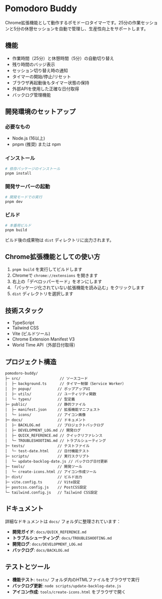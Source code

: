 # Pomodoro Buddy

Chrome拡張機能として動作するポモドーロタイマーです。25分の作業セッションと5分の休憩セッションを自動で管理し、生産性向上をサポートします。

## 機能

- 作業時間（25分）と休憩時間（5分）の自動切り替え
- 残り時間のバッジ表示
- セッション切り替え時の通知
- タイマーの開始/停止/リセット
- ブラウザ再起動後もタイマー状態の保持
- 外部APIを使用した正確な日付取得
- バックログ管理機能

## 開発環境のセットアップ

### 必要なもの

- Node.js (16以上)
- pnpm (推奨) または npm

### インストール

```bash
# 依存パッケージのインストール
pnpm install
```

### 開発サーバーの起動

```bash
# 開発モードでの実行
pnpm dev
```

### ビルド

```bash
# 本番用ビルド
pnpm build
```

ビルド後の成果物は `dist` ディレクトリに出力されます。

## Chrome拡張機能としての使い方

1. `pnpm build` を実行してビルドします
2. Chromeで `chrome://extensions` を開きます
3. 右上の「デベロッパーモード」をオンにします
4. 「パッケージ化されていない拡張機能を読み込む」をクリックします
5. `dist` ディレクトリを選択します

## 技術スタック

- TypeScript
- Tailwind CSS
- Vite (ビルドツール)
- Chrome Extension Manifest V3
- World Time API（外部日付取得）

## プロジェクト構造

```
pomodoro-buddy/
├─ src/                  // ソースコード
│  ├─ background.ts      // タイマー制御（Service Worker）
│  ├─ popup/            // ポップアップUI
│  ├─ utils/            // ユーティリティ関数
│  └─ types/            // 型定義
├─ public/              // 静的ファイル
│  ├─ manifest.json     // 拡張機能マニフェスト
│  └─ icons/            // アイコン画像
├─ docs/                // ドキュメント
│  ├─ BACKLOG.md        // プロジェクトバックログ
│  ├─ DEVELOPMENT_LOG.md // 開発ログ
│  ├─ QUICK_REFERENCE.md // クイックリファレンス
│  └─ TROUBLESHOOTING.md // トラブルシューティング
├─ tests/               // テストファイル
│  └─ test-date.html    // 日付機能テスト
├─ scripts/             // 実行スクリプト
│  └─ update-backlog-date.js // バックログ日付更新
├─ tools/               // 開発ツール
│  └─ create-icons.html // アイコン作成ツール
├─ dist/                // ビルド出力
├─ vite.config.ts       // Vite設定
├─ postcss.config.js    // PostCSS設定
└─ tailwind.config.js   // Tailwind CSS設定
```

## ドキュメント

詳細なドキュメントは `docs/` フォルダに整理されています：

- **開発ガイド**: `docs/QUICK_REFERENCE.md`
- **トラブルシューティング**: `docs/TROUBLESHOOTING.md`
- **開発ログ**: `docs/DEVELOPMENT_LOG.md`
- **バックログ**: `docs/BACKLOG.md`

## テストとツール

- **機能テスト**: `tests/` フォルダ内のHTMLファイルをブラウザで実行
- **バックログ更新**: `node scripts/update-backlog-date.js`
- **アイコン作成**: `tools/create-icons.html` をブラウザで開く
